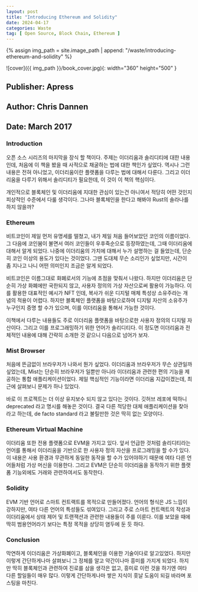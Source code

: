 ```yaml
---
layout: post
title: "Introducing Ethereum and Solidity"
date: 2024-04-17
categories: Waste 
tag: [ Open Source, Block Chain, Ethereum ]
---
```


{% assign img_path = site.image_path | append: "/waste/introducing-ethereum-and-solidity" %}

![cover]({{ img_path }}/book_cover.jpg){: width="360" height="500" }

## Publisher: Apress

## Author: Chris Dannen

## Date: March 2017

### Introduction

오픈 소스 시리즈의 마지막을 장식 할 책이다. 주제는 이더리움과 솔리디티에 대한 내용인데, 처음에 이 책을 봤을 때 사적으로 채굴하는 법에 대한 책인가 싶었다. 역시나 그런 내용은 전혀 아니었고, 이더리움이란 플랫폼을 다루는 법에 대해서 다룬다. 그리고 이더리움을 다루기 위해서 솔리디티가 필요한데, 이 것이 이 책의 핵심이다.

개인적으로 블록체인 및 이더리움에 지대한 관심이 있는건 아니여서 적당히 어떤 것인지 피상적인 수준에서 다룰 생각이다. 그나마 블록체인을 한다고 해봐야 Rust의 솔라나를 하지 않을까?

### Ethereum

비트코인이 제일 먼저 유명세를 떨쳤고, 내가 제일 처음 들어보았던 코인의 이름이었다. 그 다음에 코인붐이 불면서 여러 코인들이 우후죽순으로 등장하였는데, 그때 이더리움에 대해서 알게 되었다. 나중에 이더리움의 가치에 대해서 누가 설명하는 걸 들었는데, 단순히 코인 이상의 용도가 있다는 것이었다. 그땐 도대체 무슨 소리인가 싶었지만, 시간이 좀 지나고 나니 어떤 의미인지 조금은 알게 되었다.

비트코인은 이름그대로 화폐로서의 기능에 초점을 맞춰서 나왔다. 하지만 이더리움은 단순히 가상 화폐에만 국한되지 않고, 사용자 정의의 가상 자산으로써 활용이 가능하다. 이를 활용한 대표적인 예시가 NFT 인데, 복사가 쉬운 디지털 매체 특성상 소유주라는 개념의 적용이 어렵다. 하지만 블록체인 플랫폼을 바탕으로하여 디지털 자산의 소유주가 누구인지 증명 할 수가 있으며, 이를 이더리움을 통해서 가능한 것이다.

이책에서 다루는 내용들도 주로 이더리움 플랫폼을 바탕으로한 사용자 정의의 디지털 자산이다. 그리고 이를 프로그래밍하기 위한 언어가 솔리디티다. 이 정도면 이더리움과 전체적인 내용에 대해 간략히 소개한 것 같으니 다음으로 넘어가 보자.

### Mist Browser

처음에 뜬금없이 브라우저가 나와서 뭔가 싶었다. 이더리움과 브라우저가 무슨 상관일까 싶었는데, Mist는 단순히 브라우저가 일뿐만 아니라 이더리움과 관련한 편의 기능을 제공하는 통합 애플리케이션이었다. 제일 핵심적인 기능이라면 이더리움 지갑이겠는데, 최근에 살펴보니 문제가 하나 있었다.

바로 이 프로젝트는 더 이상 유지보수 되지 않고 있다는 것이다. 깃허브 레포에 떡하니 deprecated 라고 명시를 해놓은 것이다. 결국 다른 적당한 대체 애플리케이션을 찾아라고 하는데, de facto standard 라고 불릴만한 것은 딱히 없는 모양이다.

### Ethereum Virtual Machine

이더리움 또한 전용 플랫폼으로 EVM을 가지고 있다. 앞서 언급한 것처럼 솔리디티라는 언어를 통해서 이더리움을 기반으로 한 사용자 정의 자산을 프로그래밍을 할 수가 있다. 이 내용은 사용 환경과 무관하게 동일한 동작을 할 수가 있어야하기 때문에 여타 다른 언어들처럼 가상 머신을 이용한다. 그리고 EVM은 단순히 이더리움을 동작하기 위한 플랫폼 기능외에도 거래와 관련하여서도 동작한다.

### Solidity

EVM 기반 언어로 스마트 컨트랙트를 목적으로 만들어졌다. 언어의 형식은 JS 느낌이 강하지만, 여타 다른 언어의 특성들도 섞여있다. 그리고 주로 스마트 컨트랙트의 작성과 이더리움에서 상태 제어 및 트랜잭션과 관련한 내용들이 주를 이룬다. 이를 보았을 때에 딱히 범용언어라기 보다는 특정 목적을 상당히 염두에 둔 듯 하다.

### Conclusion

막연하게 이더리움은 가상화폐이고, 블록체인을 이용한 기술이다로 알고있었다. 하지만 이렇게 간단하게나마 살펴보니 그 정체를 알고 약간이나마 흥미를 가지게 되었다. 하지만 딱히 블록체인과 관련하여 진로를 삼을 생각은 없고, 흥미로 이런 것을 하기엔 여타 다른 할일들이 매우 많다. 이렇게 간단하게나마 쌓은 지식이 훗날 도움이 되길 바라며 포스팅을 마친다.